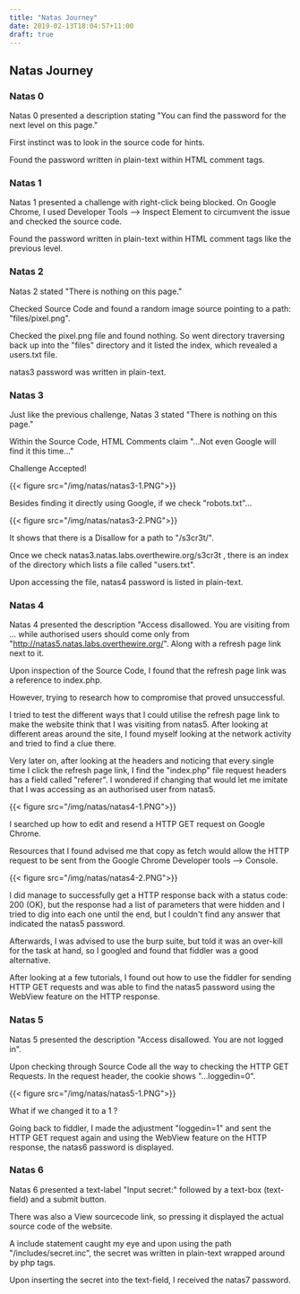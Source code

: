```yaml
---
title: "Natas Journey"
date: 2019-02-13T18:04:57+11:00
draft: true
---
```

## Natas Journey

### Natas 0

Natas 0 presented a description stating "You can find the password for the next level on this page."

First instinct was to look in the source code for hints.

Found the password written in plain-text within HTML comment tags.

### Natas 1

Natas 1 presented a challenge with right-click being blocked. On Google Chrome, I used Developer Tools --> Inspect Element to circumvent the issue and checked the source code.

Found the password written in plain-text within HTML comment tags like the previous level.

### Natas 2

Natas 2 stated "There is nothing on this page."

Checked Source Code and found a random image source pointing to a path: "files/pixel.png".

Checked the pixel.png file and found nothing. So went directory traversing back up into the "files" directory and it listed the index, which revealed a users.txt file.

natas3 password was written in plain-text.

### Natas 3

Just like the previous challenge, Natas 3 stated "There is nothing on this page."

Within the Source Code, HTML Comments claim "...Not even Google will find it this time..."

Challenge Accepted!

{{< figure src="/img/natas/natas3-1.PNG">}}

Besides finding it directly using Google, if we check "robots.txt"...

{{< figure src="/img/natas/natas3-2.PNG">}}

It shows that there is a Disallow for a path to "/s3cr3t/".

Once we check natas3.natas.labs.overthewire.org/s3cr3t , there is an index of the directory which lists a file called "users.txt".

Upon accessing the file, natas4 password is listed in plain-text.

### Natas 4

Natas 4 presented the description "Access disallowed. You are visiting from ... while authorised users should come only from "http://natas5.natas.labs.overthewire.org/". Along with a refresh page link next to it.

Upon inspection of the Source Code, I found that the refresh page link was a reference to index.php.

However, trying to research how to compromise that proved unsuccessful.

I tried to test the different ways that I could utilise the refresh page link to make the website think that I was visiting from natas5. After looking at different areas around the site, I found myself looking at the network activity and tried to find a clue there.

Very later on, after looking at the headers and noticing that every single time I click the refresh page link, I find the "index.php" file request headers has a field called "referer". I wondered if changing that would let me imitate that I was accessing as an authorised user from natas5.

{{< figure src="/img/natas/natas4-1.PNG">}}

I searched up how to edit and resend a HTTP GET request on Google Chrome.

Resources that I found advised me that copy as fetch would allow the HTTP request to be sent from the Google Chrome Developer tools --> Console.

{{< figure src="/img/natas/natas4-2.PNG">}}

I did manage to successfully get a HTTP response back with a status code: 200 (OK), but the response had a list of parameters that were hidden and I tried to dig into each one until the end, but I couldn't find any answer that indicated the natas5 password.

Afterwards, I was advised to use the burp suite, but told it was an over-kill for the task at hand, so I googled and found that fiddler was a good alternative.

After looking at a few tutorials, I found out how to use the fiddler for sending HTTP GET requests and was able to find the natas5 password using the WebView feature on the HTTP response.

### Natas 5

Natas 5 presented the description "Access disallowed. You are not logged in".

Upon checking through Source Code all the way to checking the HTTP GET Requests. In the request header, the cookie shows "...loggedin=0".

{{< figure src="/img/natas/natas5-1.PNG">}}

What if we changed it to a 1 ?

Going back to fiddler, I made the adjustment "loggedin=1" and sent the HTTP GET request again and using the WebView feature on the HTTP response, the natas6 password is displayed.

### Natas 6

Natas 6 presented a text-label "Input secret:" followed by a text-box (text-field) and a submit button.

There was also a View sourcecode link, so pressing it displayed the actual source code of the website.

A include statement caught my eye and upon using the path "/includes/secret.inc", the secret was written in plain-text wrapped around by php tags.

Upon inserting the secret into the text-field, I received the natas7 password.
